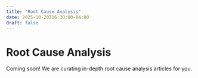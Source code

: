 ```yaml
---
title: "Root Cause Analysis"
date: 2025-10-20T16:30:00-04:00
draft: false
---
```


# Root Cause Analysis

Coming soon! We are curating in-depth root cause analysis articles for you.
